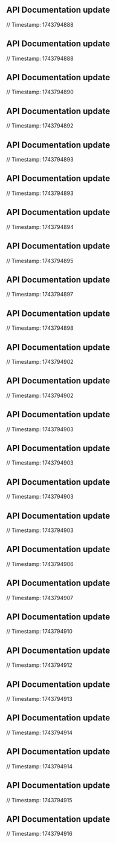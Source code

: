 ## API Documentation update
// Timestamp: 1743794888
## API Documentation update
// Timestamp: 1743794888
## API Documentation update
// Timestamp: 1743794890
## API Documentation update
// Timestamp: 1743794892
## API Documentation update
// Timestamp: 1743794893
## API Documentation update
// Timestamp: 1743794893
## API Documentation update
// Timestamp: 1743794894
## API Documentation update
// Timestamp: 1743794895
## API Documentation update
// Timestamp: 1743794897
## API Documentation update
// Timestamp: 1743794898
## API Documentation update
// Timestamp: 1743794902
## API Documentation update
// Timestamp: 1743794902
## API Documentation update
// Timestamp: 1743794903
## API Documentation update
// Timestamp: 1743794903
## API Documentation update
// Timestamp: 1743794903
## API Documentation update
// Timestamp: 1743794903
## API Documentation update
// Timestamp: 1743794906
## API Documentation update
// Timestamp: 1743794907
## API Documentation update
// Timestamp: 1743794910
## API Documentation update
// Timestamp: 1743794912
## API Documentation update
// Timestamp: 1743794913
## API Documentation update
// Timestamp: 1743794914
## API Documentation update
// Timestamp: 1743794914
## API Documentation update
// Timestamp: 1743794915
## API Documentation update
// Timestamp: 1743794916
